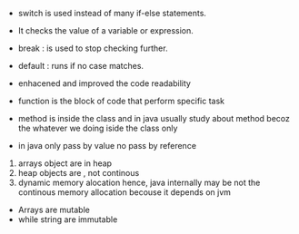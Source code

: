 - switch is used instead of many if-else statements.

- It checks the value of a variable or expression.

- break : is used to stop checking further.

- default : runs if no case matches.
- enhacened and improved the code readability

- function is the block of code that perform specific task
- method is inside the class and in java usually study about method becoz the whatever we doing iside the class only

- in java only pass by value no pass by reference

<!--Arrays -->
1. arrays object are in heap 
2. heap objects are , not continous
3. dynamic memory alocation hence, java internally may be not the continous memory allocation becouse it depends on jvm

- Arrays are mutable 
- while string are immutable 